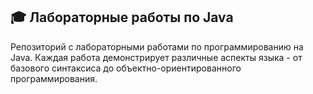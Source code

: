 ## 🎓 Лабораторные работы по Java
Репозиторий с лабораторными работами по программированию на Java. Каждая работа демонстрирует различные аспекты языка - от базового синтаксиса до объектно-ориентированного программирования.
